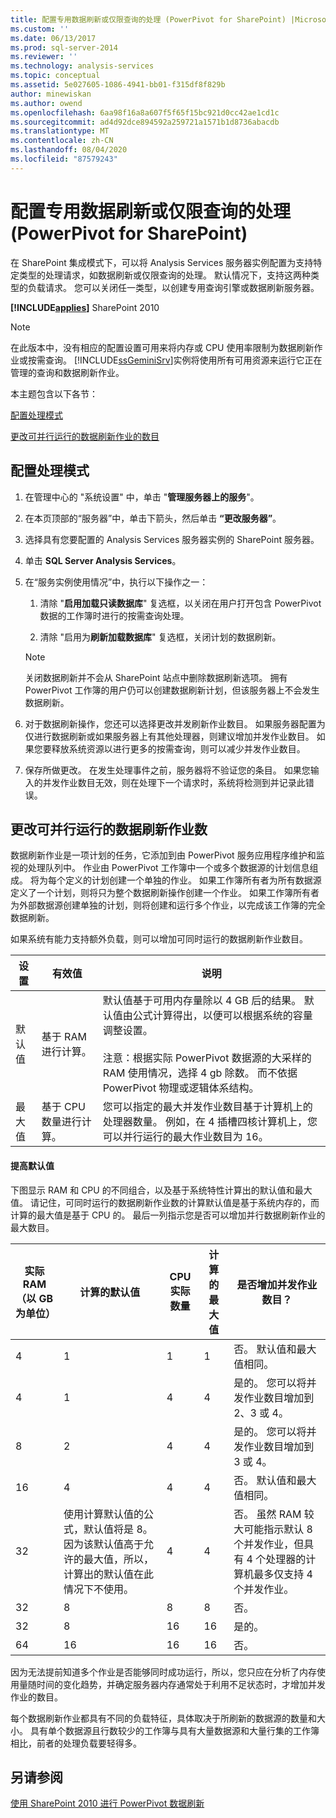 ```yaml
---
title: 配置专用数据刷新或仅限查询的处理 (PowerPivot for SharePoint) |Microsoft Docs
ms.custom: ''
ms.date: 06/13/2017
ms.prod: sql-server-2014
ms.reviewer: ''
ms.technology: analysis-services
ms.topic: conceptual
ms.assetid: 5e027605-1086-4941-bb01-f315df8f829b
author: minewiskan
ms.author: owend
ms.openlocfilehash: 6aa98f16a8a607f5f65f15bc921d0cc42ae1cd1c
ms.sourcegitcommit: ad4d92dce894592a259721a1571b1d8736abacdb
ms.translationtype: MT
ms.contentlocale: zh-CN
ms.lasthandoff: 08/04/2020
ms.locfileid: "87579243"
---
```

# <a name="configure-dedicated-data-refresh-or-query-only-processing-powerpivot-for-sharepoint"></a>配置专用数据刷新或仅限查询的处理 (PowerPivot for SharePoint)
  在 SharePoint 集成模式下，可以将 Analysis Services 服务器实例配置为支持特定类型的处理请求，如数据刷新或仅限查询的处理。 默认情况下，支持这两种类型的负载请求。 您可以关闭任一类型，以创建专用查询引擎或数据刷新服务器。  
  
 **[!INCLUDE[applies](../includes/applies-md.md)]** SharePoint 2010  
  
> [!NOTE]  
>  在此版本中，没有相应的配置设置可用来将内存或 CPU 使用率限制为数据刷新作业或按需查询。 [!INCLUDE[ssGeminiSrv](../includes/ssgeminisrv-md.md)]实例将使用所有可用资源来运行它正在管理的查询和数据刷新作业。  
  
 本主题包含以下各节：  
  
 [配置处理模式](#config)  
  
 [更改可并行运行的数据刷新作业的数目](#change)  
  
##  <a name="configure-a-processing-mode"></a><a name="config"></a>配置处理模式  
  
1.  在管理中心的 "系统设置" 中，单击 "**管理服务器上的服务**"。  
  
2.  在本页顶部的“服务器”中，单击下箭头，然后单击 **“更改服务器”**。  
  
3.  选择具有您要配置的 Analysis Services 服务器实例的 SharePoint 服务器。  
  
4.  单击 **SQL Server Analysis Services**。  
  
5.  在“服务实例使用情况”中，执行以下操作之一：  
  
    1.  清除 "**启用加载只读数据库**" 复选框，以关闭在用户打开包含 PowerPivot 数据的工作簿时进行的按需查询处理。  
  
    2.  清除 "启用为**刷新加载数据库**" 复选框，关闭计划的数据刷新。  
  
    > [!NOTE]  
    >  关闭数据刷新并不会从 SharePoint 站点中删除数据刷新选项。 拥有 PowerPivot 工作簿的用户仍可以创建数据刷新计划，但该服务器上不会发生数据刷新。  
  
6.  对于数据刷新操作，您还可以选择更改并发刷新作业数目。 如果服务器配置为仅进行数据刷新或如果服务器上有其他处理器，则建议增加并发作业数目。 如果您要释放系统资源以进行更多的按需查询，则可以减少并发作业数目。  
  
7.  保存所做更改。 在发生处理事件之前，服务器将不验证您的条目。 如果您输入的并发作业数目无效，则在处理下一个请求时，系统将检测到并记录此错误。  
  
##  <a name="change-the-number-of-data-refresh-jobs-that-can-run-in-parallel"></a><a name="change"></a>更改可并行运行的数据刷新作业数  
 数据刷新作业是一项计划的任务，它添加到由 PowerPivot 服务应用程序维护和监视的处理队列中。 作业由 PowerPivot 工作簿中一个或多个数据源的计划信息组成。 将为每个定义的计划创建一个单独的作业。 如果工作簿所有者为所有数据源定义了一个计划，则将只为整个数据刷新操作创建一个作业。 如果工作簿所有者为外部数据源创建单独的计划，则将创建和运行多个作业，以完成该工作簿的完全数据刷新。  
  
 如果系统有能力支持额外负载，则可以增加可同时运行的数据刷新作业数目。  
  
|设置|有效值|说明|  
|-------------|------------------|-----------------|  
|默认值|基于 RAM 进行计算。|默认值基于可用内存量除以 4 GB 后的结果。 默认值由公式计算得出，以便可以根据系统的容量调整设置。<br /><br /> 注意：根据实际 PowerPivot 数据源的大采样的 RAM 使用情况，选择 4 gb 除数。 而不依据 PowerPivot 物理或逻辑体系结构。|  
|最大值|基于 CPU 数量进行计算。|您可以指定的最大并发作业数目基于计算机上的处理器数量。 例如，在 4 插槽四核计算机上，您可以并行运行的最大作业数目为 16。|  
  
#### <a name="increasing-the-default-value-to-a-higher-value"></a>提高默认值  
 下图显示 RAM 和 CPU 的不同组合，以及基于系统特性计算出的默认值和最大值。 请记住，可同时运行的数据刷新作业数的计算默认值是基于系统内存的，而计算的最大值是基于 CPU 的。 最后一列指示您是否可以增加并行数据刷新作业的最大数目。  
  
|实际 RAM（以 GB 为单位）|计算的默认值|CPU 实际数量|计算的最大值|是否增加并发作业数目？|  
|---------------------------------|------------------------------|------------------------|------------------------------|-------------------------------|  
|4|1|1|1|否。 默认值和最大值相同。|  
|4|1|4|4|是的。 您可以将并发作业数目增加到 2、3 或 4。|  
|8|2|4|4|是的。 您可以将并发作业数目增加到 3 或 4。|  
|16|4|4|4|否。 默认值和最大值相同。|  
|32|使用计算默认值的公式，默认值将是 8。 因为该默认值高于允许的最大值，所以，计算出的默认值在此情况下不使用。|4|4|否。 虽然 RAM 较大可能指示默认 8 个并发作业，但具有 4 个处理器的计算机最多仅支持 4 个并发作业。|  
|32|8|8|8|否。|  
|32|8|16|16|是的。|  
|64|16|16|16|否。|  
  
 因为无法提前知道多个作业是否能够同时成功运行，所以，您只应在分析了内存使用量随时间的变化趋势，并确定服务器内存通常处于利用不足状态时，才增加并发作业的数目。  
  
 每个数据刷新作业都具有不同的负载特征，具体取决于所刷新的数据源的数量和大小。 具有单个数据源且行数较少的工作簿与具有大量数据源和大量行集的工作簿相比，前者的处理负载要轻得多。  
  
## <a name="see-also"></a>另请参阅  
 [使用 SharePoint 2010 进行 PowerPivot 数据刷新](powerpivot-data-refresh-with-sharepoint-2010.md)  
  
  
